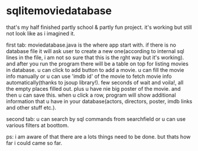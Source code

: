 # sqlitemoviedatabase
that's my half finished partly school & partly fun project. it's working but still not look like as i imagined it.

first tab:
moviedatabase.java is the where app start with. if there is no database file it will ask user to create a new one(according to internal sql lines in the file, i am not so sure that this is the rght way but it's working). and after you run the program there will be a table on top for listing movies in database. u can click to add button to add a movie. u can fill the movie info manually or u can use 'imdb id' of the movie to fetch movie info automatically(thanks to jsoup library!). few seconds of wait and voila!, all the empty places filled out. plus u have nie big poster of the movie. and then u can save this.
when u click a row, program will show additional information that u have in your database(actors, directors, poster, imdb links and other stuff etc.).

second tab:
u can search by sql commands from searchfield or u can use various filters at boottom.

ps: i am aware of that there are a lots things need to be done. but thats how far i could came so far.

